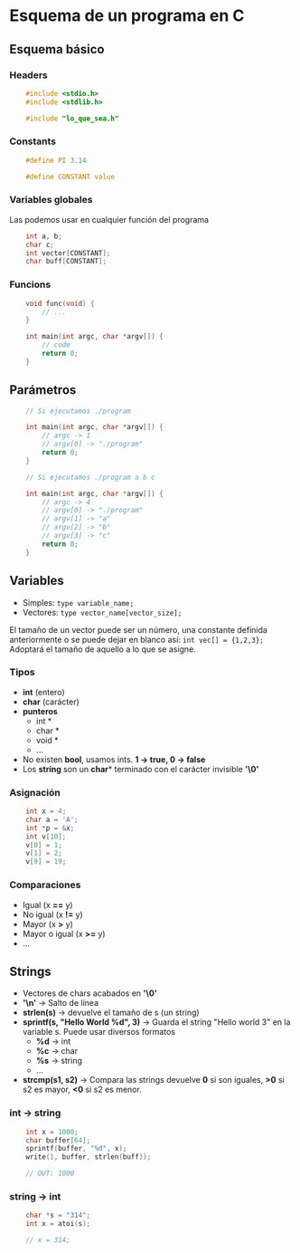 # Esquema de un programa en C

## Esquema básico

### Headers

```c
    #include <stdio.h>
    #include <stdlib.h>

    #include "lo_que_sea.h"
```

### Constants

```c
    #define PI 3.14

    #define CONSTANT value
```

### Variables globales

Las podemos usar en cualquier función del programa

```c
    int a, b;
    char c;
    int vector[CONSTANT];
    char buff[CONSTANT];
```

### Funcions

```c
    void func(void) {
        // ...
    }

    int main(int argc, char *argv[]) {
        // code
        return 0;
    }

```

## Parámetros

```c
    // Si ejecutamos ./program

    int main(int argc, char *argv[]) {
        // argc -> 1
        // argv[0] -> "./program"
        return 0;
    }
```

```c
    // Si ejecutamos ./program a b c

    int main(int argc, char *argv[]) {
        // argc -> 4
        // argv[0] -> "./program"
        // argv[1] -> "a"
        // argv[2] -> "b"
        // argv[3] -> "c"
        return 0;
    }
```

## Variables

- Simples: ```type variable_name;```
- Vectores: ```type vector_name[vector_size];```

El tamaño de un vector puede ser un número, una constante definida anteriormente  o se puede dejar en blanco así: ```int vec[] = {1,2,3};```
Adoptará el tamaño de aquello a lo que se asigne.

### Tipos

- **int** (entero)
- **char** (carácter)
- **punteros**
    - int *
    - char *
    - void *
    - ...
- No existen **bool**, usamos ints. **1 -> true, 0 -> false**
- Los **string** son un **char*** terminado con el carácter invisible __'\0'__

### Asignación
```c
    int x = 4;
    char a = 'A';
    int *p = &x;
    int v[10];
    v[0] = 1;
    v[1] = 2;
    v[9] = 19;
```

### Comparaciones

- Igual (x **==** y)
- No igual (x **!=** y)
- Mayor (x **>** y)
- Mayor o igual (x **>=** y)
- ...

## Strings

- Vectores de chars acabados en **'\0'**
- **'\n'** -> Salto de línea
- **strlen(s)** -> devuelve el tamaño de s (un string)
- **sprintf(s, "Hello World %d", 3)** -> Guarda el string "Hello world 3" en la variable s. Puede usar diversos formatos
    - **%d** -> int
    - **%c** -> char
    - **%s** -> string
    - ...
- **strcmp(s1, s2)** -> Compara las strings devuelve **0** si son iguales, **>0** si s2 es mayor, **<0** si s2 es menor.

### int -> string

```c
    int x = 1000;
    char buffer[64];
    sprintf(buffer, "%d", x);
    write(1, buffer, strlen(buff));

    // OUT: 1000
```

### string -> int

```c
    char *s = "314";
    int x = atoi(s);

    // x = 314;
```
